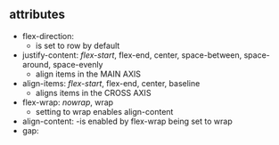 ## attributes
- flex-direction:
    - is set to row by default
- justify-content: *flex-start*, flex-end, center, space-between, space-around, space-evenly
    - align items in the MAIN AXIS
- align-items: *flex-start*, flex-end, center, baseline
    - aligns items in the CROSS AXIS
- flex-wrap: *nowrap*, wrap
    - setting to wrap enables align-content
- align-content:
    -is enabled by flex-wrap being set to wrap
- gap:
